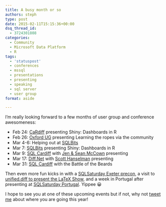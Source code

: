 ```yaml
---
title: A busy month or so
authors: steph
type: post
date: 2015-02-11T15:15:36+00:00
dsq_thread_id:
  - 3724301808
categories:
  - Community
  - Microsoft Data Platform
  - R
tags:
  - 'statuspost'
  - conferences
  - mssql
  - presentations
  - presenting
  - speaking
  - sql server
  - user group
format: aside

---
```

I&#8217;m really looking forward to a few months of user group and conference awesomeness:

  * Feb 24: <a href="http://www.meetup.com/Cardiff-R-User-Group/events/219775500/" title="CaRdiff R User Group" target="_blank">CaRdiff</a> presenting Shiny: Dashboards in R
  * Feb 26: <a href="https://www.eventbrite.co.uk/e/oxford-sql-server-user-group-thursday-26th-february-tickets-14972256422" title="Oxford SQL Server  UG" target="_blank">Oxford UG</a> presenting Learning the ropes via the community 
  * Mar 4-6: Helping out at <a href="http://sqlbits.com" title="SQLBits SQL Server conference" target="_blank">SQLBits</a>
  * Mar 7: <a href="http://sqlbits.com" title="SQLBits SQL Server conference" target="_blank">SQLBits</a> presenting Shiny: Dashboards in R 
  * Mar 9: <a href="http://www.meetup.com/Cardiff-SQL-Server-User-Group/events/219735335/" title="SQL Cardiff, March 9th" target="_blank">SQL Cardiff</a> with <a href="http://www.midnightdba.com/Jen/" title="The midnight DBA folks" target="_blank">Jen & Sean McCown</a> presenting
  * Mar 17: <a href="http://www.meetup.com/diff-NET/events/220029711/" title="Diff.Net, March 17th" target="_blank">Diff.Net</a> with <a href="http://www.hanselman.com/" title="Scott Hanselman" target="_blank">Scott Hanselman</a> presenting
  * Mar 31: <a href="http://www.meetup.com/Cardiff-SQL-Server-User-Group/events/219492623/" title="SQL Cardiff, March 31st" target="_blank">SQL Cardiff</a> with the Battle of the Beards

Then even more fun kicks in with a <a href="https://itsalocke.com/index.php/r-pre-con-sqlsat-exeter/" title="My R Pre-Con: SQLSat Exeter" target="_blank">SQLSaturday Exeter precon</a>, a visit to <a href="http://www.meetup.com/unified-diff/events/219549432/" title="Unified.diff April meetup" target="_blank">unified.diff to present the LaTeX Show</a>, and a week in Portugal after presenting at <a href="https://www.sqlsaturday.com/369/" title="SQLSaturday Portugal" target="_blank">SQLSaturday Portugal</a>. Yippee 😀

I hope to see you at one of these upcoming events but if not, why not <a href="https://twitter.com/intent/tweet?screen_name=SteffLocke&#038;text=Where's your head at?" title="Tweet me!" target="_blank">tweet me</a> about where you are going this year!